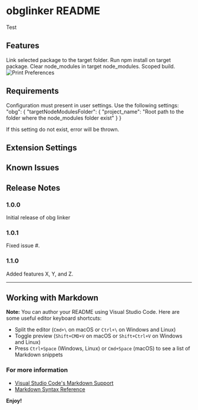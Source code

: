 # obglinker README

Test

## Features

Link selected package to the target folder.
Run npm install on target package.
Clear node_modules in target node_modules.
Scoped build.
![Print Preferences](https://raw.githubusercontent.com/Microsoft/vscode-extension-samples/master/contentprovider-sample/preview.gif)

## Requirements

Configuration must present in user settings.
Use the following settings:
"obg": {
    "targetNodeModulesFolder": {
        "project_name": "Root path to the folder where the node_modules folder exist"
    }
}

If this setting do not exist, error will be thrown.

## Extension Settings


## Known Issues


## Release Notes


### 1.0.0

Initial release of obg linker

### 1.0.1

Fixed issue #.

### 1.1.0

Added features X, Y, and Z.

-----------------------------------------------------------------------------------------------------------

## Working with Markdown

**Note:** You can author your README using Visual Studio Code.  Here are some useful editor keyboard shortcuts:

* Split the editor (`Cmd+\` on macOS or `Ctrl+\` on Windows and Linux)
* Toggle preview (`Shift+CMD+V` on macOS or `Shift+Ctrl+V` on Windows and Linux)
* Press `Ctrl+Space` (Windows, Linux) or `Cmd+Space` (macOS) to see a list of Markdown snippets

### For more information

* [Visual Studio Code's Markdown Support](http://code.visualstudio.com/docs/languages/markdown)
* [Markdown Syntax Reference](https://help.github.com/articles/markdown-basics/)

**Enjoy!**
